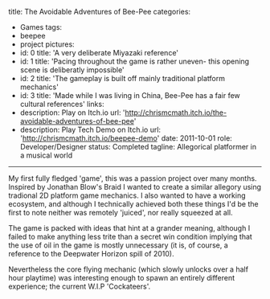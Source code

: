 title: The Avoidable Adventures of Bee-Pee
categories:
  - Games
tags:
  - beepee
  - project
pictures:
  - id: 0
    title: 'A very deliberate Miyazaki reference'
  - id: 1
    title: 'Pacing throughout the game is rather uneven- this opening scene is deliberatly impossible'
  - id: 2
    title: 'The gameplay is built off mainly traditional platform mechanics'
  - id: 3
    title: 'Made while I was living in China, Bee-Pee has a fair few cultural references'
links:
  - description: Play on Itch.io
    url: 'http://chrismcmath.itch.io/the-avoidable-adventures-of-bee-pee'
  - description: Play Tech Demo on Itch.io
    url: 'http://chrismcmath.itch.io/beepee-demo'
date: 2011-10-01
role: Developer/Designer
status: Completed
tagline: Allegorical platformer in a musical world
---

My first fully fledged 'game', this was a passion project over many months. Inspired by Jonathan Blow's Braid I wanted to create a similar allegory using tradional 2D platform game mechanics. I also wanted to have a working ecosystem, and although I technically achieved both these things I'd be the first to note neither was remotely 'juiced', nor really squeezed at all.

The game is packed with ideas that hint at a grander meaning, although I failed to make anything less trite than a secret win condition implying that the use of oil in the game is mostly unnecessary (it is, of course, a reference to the Deepwater Horizon spill of 2010).

Nevertheless the core flying mechanic (which slowly unlocks over a half hour playtime) was interesting enough to spawn an entirely different experience; the current W.I.P 'Cockateers'.

